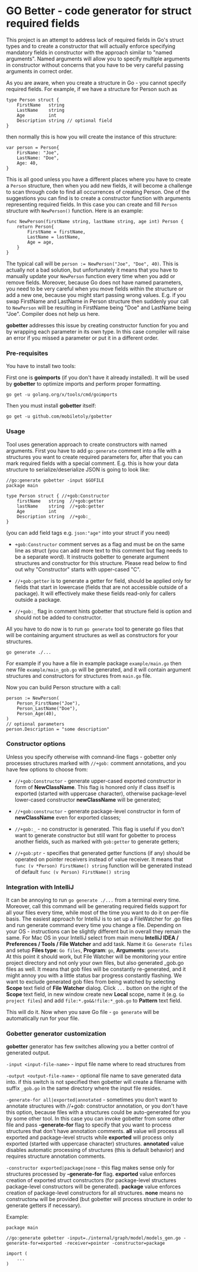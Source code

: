 # GO Better - code generator for struct required fields

This project is an attempt to address lack of required fields in Go's struct types and to create a constructor that
will actually enforce specifying mandatory fields in constructor with the approach similar to "named arguments".
Named arguments will allow you to specify multiple arguments in constructor without concerns that you have to be
very careful passing arguments in correct order.

As you are aware, when you create a structure in Go - you cannot specify required fields. For example, if we have
a structure for Person such as

```
type Person struct {
	FirstName   string
	LastName    string
	Age         int
	Description string // optional field
}
```

then normally this is how you will create the instance of this structure:

```
var person = Person{
    FirsName: "Joe",
    LastName: "Doe",
    Age: 40,
}
```

This is all good unless you have a different places where you have to create a `Person` structure, then when you
add new fields, it will become a challenge to scan through code to find all occurrences of creating Person. One of
the suggestions you can find is to create a constructor function with arguments representing required fields.
In this case you can create and fill `Person` structure with `NewPerson()` function. Here is an example:

```
func NewPerson(firstName string, lastName string, age int) Person {
    return Person{
        FirstName = firstName,
        LastName = lastName,
        Age = age,
    }
}
```

The typical call will be `person := NewPerson("Joe", "Doe", 40)`.
This is actually not a bad solution, but unfortunately it means that you have to manually update your `NewPerson`
function every time when you add or remove fields. Moreover, because Go does not have named parameters, you
need to be very careful when you move fields within the structure or add a new one, because you might start
passing wrong values. E.g. if you swap FirstName and LastName in Person structure then suddenly your call to `NewPerson` 
will be resulting in FirstName being "Doe" and LastName being "Joe". Compiler does not help us here.

**gobetter** addresses this issue by creating constructor function for you and by wrapping each parameter in its own
type. In this case compiler will raise an error if you missed a parameter or put it in a different order. 

### Pre-requisites

You have to install two tools:

First one is **goimports** (if you don't have it already installed). It will be used by **gobetter** to optimize
imports and perform proper formatting.

```shell
go get -u golang.org/x/tools/cmd/goimports
```

Then you must install **gobetter** itself:

```shell
go get -u github.com/mobiletoly/gobetter
```

### Usage

Tool uses generation approach to create constructors with named arguments. First you have to add `go:generate` comment
into a file with a structures you want to create  required parameters for, after that you can mark required fields
with a special comment. E.g. this is how your data structure to serialize/deserialize JSON is going to look like:

```
//go:generate gobetter -input $GOFILE
package main

type Person struct { //+gob:Constructor
	firstName   string  //+gob:getter
	lastName    string  //+gob:getter
	Age         int     
	Description string  //+gob:_
}
```

(you can add field tags e.g. `json:"age"` into your struct if you need)

- `+gob:Constructor` comment serves as a flag and must be on the same line as struct (you can add more text to this
comment but flag needs to be a separate word). It instructs gobetter to generate argument structures and
constructor for this structure. Please read below to find out why "Constructor" starts with upper-cased "C".


- `//+gob:getter` is to generate a getter for field, should be applied only for fields that start in lowercase (fields
that are not accessible outside of a package). It will effectively make these fields read-only for callers outside
a package.


- `//+gob:_` flag in comment hints gobetter that structure field is option and should not be added to
constructor.


All you have to do now is to run `go generate` tool to generate go files that will be containing argument structures
as well as constructors for your structures.

```shell
go generate ./...
```

For example if you have a file in example package `example/main.go` then new file `example/main_gob.go` will be
generated, and it will contain argument structures and constructors for structures from `main.go` file.

Now you can build Person structure with a call:

```
person := NewPerson(
    Person_FirstName("Joe"),
    Person_LastName("Doe"),
    Person_Age(40),
)
// optional parameters
person.Description = "some description"
```

### Constructor options

Unless you specify otherwise with comnand-line flags - gobetter only processes structures marked with `//+gob:`
comment annotations, and you have few options to choose from:

- `//+gob:Constructor` - generate upper-cased exported constructor in form of **NewClassName**. This flag is
  honored only if class itself is exported (started with uppercase character), otherwise package-level lower-cased
  constructor **newClassName** will be generated;


- `//+gob:constructor` - generate package-level constructor in form of **newClassName** even for exported classes;


- `//+gob:_` - no constructor is generated. This flag is useful if you don't want to generate
  constructor but still want for gobetter to process another fields, such as marked with `gob:getter` to generate
  getters;

- `//+gob:ptr` - specifies that generated getter functions (if any) should be operated on pointer receivers
  instead of value receiver. It means that `func (v *Person) FirstName() string` function will be generated instead
  of default `func (v Person) FirstName() string`


### Integration with IntelliJ

It can be annoying to run `go generate ./...` from a terminal every time. Moreover, call this command will be generating
required fields support for all your files every time, while most of the time you want to do it on per-file basis.
The easiest approach for IntelliJ is to set up a FileWatcher for .go files and run generate command every time you
change a file. Depending on your OS - instructions can be slightly different but in overall they remain the same.
For Mac OS in your IntelliJ select from main menu **IntelliJ IDEA / Preferences / Tools / File Watcher** and add
<custom> task. Name it `Go Generate files` and setup **Files type**: `Go files`, **Program**: `go`,
**Arguments**: `generate`.<br>
At this point it should work, but File Watcher will be monitoring your entire project directory and not only your own
files, but also generated _gob.go files as well. It means that gob files will be constantly re-generated, and it might
annoy you with a little status bar progress constantly flashing. We want to exclude generated gob files from being
watched by selecting **Scope** text field of **File Watcher** dialog. Click `...` button on the right of the **Scope**
text field, in new window create new **Local** scope, name it (e.g. `Go project files`) and add
`file:*.go&&!file:*_gob.go` to **Pattern** text field.

This will do it. Now when you save Go file - `go generate` will be automatically run for your file.

### Gobetter generator customization

**gobetter** generator has few switches allowing you a better control of generated output.

`-input <input-file-name>` - input file name where to read structures from

`-output <output-file-name>` - optional file name to save generated data into. if this switch is not specified
then gobetter will create a filename with suffix `_gob.go` in the same directory where the input file resides.

`-generate-for all|exported|annotated` - sometimes you don't want to annotate structures with *//+gob:*
constructor annotation, or you don't have this option, because files with a structures could be
auto-generated for you by some other tool. In this case you can invoke gobetter from some other file
and pass **-generate-for** flag to specify that you want to process structures that don't have
annotation comments. **all** value will process all exported and package-level structs while
**exported** will process only exported (started with uppercase character) structures. **annotated**
value disables automatic processing of structures (this is default behavior) and requires structure
annotation comments.

`-constructor exported|package|none` - this flag makes sense only for structures processed by
**-generate-for** flag. **exported** value enforces creation of exported struct constructors (for
package-level structures package-level constructors will be generated). **package** value enforces
creation of package-level constructors for all structures. **none** means no constructorы will be
provided (but gobetter will process structure in order to generate getters if necessary).

Example:

```
package main

//go:generate gobetter -input=./internal/graph/model/models_gen.go -generate-for=exported -receiver=pointer -constructor=package

import (
    ...
)
```
